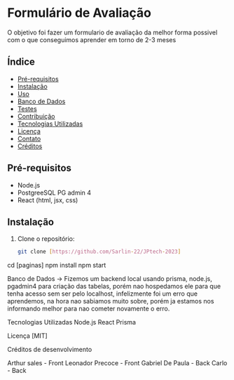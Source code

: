 # Formulário de Avaliação 

O objetivo foi fazer um formulario de avaliação da melhor forma possivel com o que conseguimos aprender em torno de 2-3 meses
## Índice

- [Pré-requisitos](#pré-requisitos)
- [Instalação](#instalação)
- [Uso](#uso)
- [Banco de Dados](#banco-de-dados)
- [Testes](#testes)
- [Contribuição](#contribuição)
- [Tecnologias Utilizadas](#tecnologias-utilizadas)
- [Licença](#licença)
- [Contato](#contato)
- [Créditos](#créditos)

## Pré-requisitos

- Node.js
- PostgreeSQL PG admin 4
- React (html, jsx, css)

## Instalação

1. Clone o repositório:
   ```bash
   git clone [https://github.com/Sarlin-22/JPtech-2023]

cd [paginas]
npm install
npm start

Banco de Dados -> Fizemos um backend local usando prisma, node.js, pgadmin4 para criação das tabelas, porém nao hospedamos ele para que tenha acesso sem ser pelo localhost, infelizmente foi um erro que aprendemos, na hora nao sabiamos muito sobre, porém ja estamos nos informando melhor para nao cometer novamente o erro.

Tecnologias Utilizadas
Node.js
React
Prisma

Licença
[MIT]

Créditos de desenvolvimento

Arthur sales - Front
Leonador Precoce - Front
Gabriel De Paula - Back
Carlo - Back

